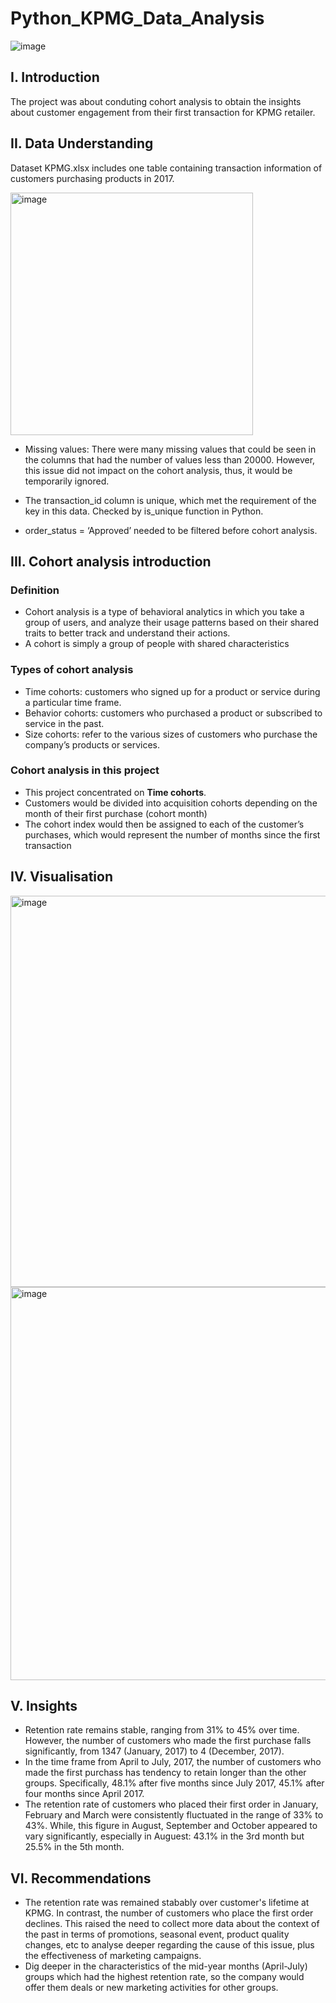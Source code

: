 # Python_KPMG_Data_Analysis
![image](https://github.com/user-attachments/assets/85f438f9-a5ed-4ad3-acc4-ad71a954ed04)

## I. Introduction
The project was about conduting cohort analysis to obtain the insights about customer engagement from their first transaction for KPMG retailer. 
## II. Data Understanding
Dataset KPMG.xlsx includes one table containing transaction information of customers purchasing products in 2017.

<img width="388" alt="image" src="https://github.com/mistletoegoegoe/Python_KPMG_Data_Analysis/assets/121160527/1d5da97a-6ef9-41c4-a72d-6d8ce7bb610f">

- Missing values: There were many missing values that could be seen in the columns that had the number of values less than 20000. However, this issue did not impact on the cohort analysis, thus, it would be temporarily ignored. 

- The transaction_id column is unique, which met the requirement of the key in this data. Checked by is_unique function in Python. 

- order_status = ‘Approved’ needed to be filtered before cohort analysis.

## III. Cohort analysis introduction
### Definition
- Cohort analysis is a type of behavioral analytics in which you take a group of users, and analyze their usage patterns based on their shared traits to better track and understand their actions.
- A cohort is simply a group of people with shared characteristics
### Types of cohort analysis
- Time cohorts: customers who signed up for a product or service during a particular time frame.
- Behavior cohorts: customers who purchased a product or subscribed to service in the past.
- Size cohorts: refer to the various sizes of customers who purchase the company’s products or services.
### Cohort analysis in this project
- This project concentrated on **Time cohorts**.
- Customers would be divided into acquisition cohorts depending on the month of their first purchase (cohort month)
- The cohort index would then be assigned to each of the customer’s purchases, which would represent the number of months since the first transaction
## IV. Visualisation 
<img width="626" alt="image" src="https://github.com/mistletoegoegoe/Python_KPMG_Data_Analysis/assets/121160527/1a39d54b-0f72-4b4f-a40e-b48aabe5a424">

<img width="629" alt="image" src="https://github.com/mistletoegoegoe/Python_KPMG_Data_Analysis/assets/121160527/41818b12-8dfa-48b9-b6e0-b87f2ac5b7cc">

## V. Insights
- Retention rate remains stable, ranging from 31% to 45% over time. However, the number of customers who made the first purchase falls significantly, from 1347 (January, 2017) to 4 (December, 2017).
- In the time frame from April to July, 2017, the number of customers who made the first purchass has tendency to retain longer than the other groups. Specifically, 48.1% after five months since July 2017, 45.1% after four months since April 2017.
- The retention rate of customers who placed their first order in January, February and March were consistently fluctuated in the range of 33% to 43%. While, this figure in August, September and October appeared to vary significantly, especially in Auguest: 43.1% in the 3rd month but 25.5% in the 5th month.
## VI. Recommendations
- The retention rate was remained stabably over customer's lifetime at KPMG. In contrast, the number of customers who place the first order declines. This raised the need to collect more data about the context of the past in terms of promotions, seasonal event, product quality changes, etc to analyse deeper regarding the cause of this issue, plus the effectiveness of marketing campaigns.
- Dig deeper in the characteristics of the mid-year months (April-July) groups which had the highest retention rate, so the company would offer them deals or new marketing activities for other groups. 

